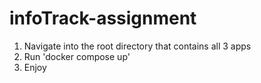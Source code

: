 # infoTrack-assignment

1. Navigate into the root directory that contains all 3 apps
2. Run 'docker compose up'
3. Enjoy
